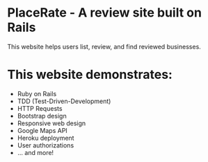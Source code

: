 # PlaceRate - A review site built on Rails

This website helps users list, review, and find reviewed businesses. 

# This website demonstrates: 

* Ruby on Rails
* TDD (Test-Driven-Development)
* HTTP Requests
* Bootstrap design
* Responsive web design
* Google Maps API
* Heroku deployment
* User authorizations
* ... and more!
